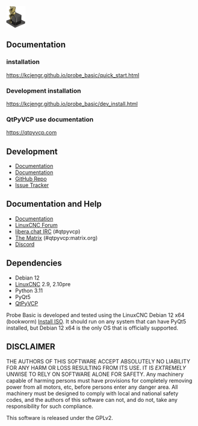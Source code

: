 ![](probe_basic/images/probe_basic_icon.png)


## Documentation

### installation

https://kcjengr.github.io/probe_basic/quick_start.html

### Development installation

https://kcjengr.github.io/probe_basic/dev_install.html

### QtPyVCP use documentation

https://qtpyvcp.com



## Development

* [Documentation](https://www.qtpyvcp.com)
* [Documentation](https://kcjengr.github.io/probe_basic/)
* [GitHub Repo](https://github.com/kcjengr/probe_basic/)
* [Issue Tracker](https://github.com/kcjengr/probe_basic/issues)

## Documentation and Help

* [Documentation](https://www.qtpyvcp.com)
* [LinuxCNC Forum](https://forum.linuxcnc.org/qtpyvcp)
* [libera.chat IRC](http://web.libera.chat/) (#qtpyvcp)
* [The Matrix](https://app.element.io/#/room/#qtpyvcp:matrix.org) (#qtpyvcp:matrix.org)
* [Discord](https://discord.gg/463hMhd)



## Dependencies
* Debian 12
* [LinuxCNC](https://linuxcnc.org) 2.9, 2.10pre
* Python 3.11
* PyQt5
* [QtPyVCP](https://qtpyvcp.com/)

Probe Basic is developed and tested using the LinuxCNC Debian 12 x64 (bookworm)
[Install ISO](https://cdimage.debian.org/cdimage/archive/10.11.0/amd64/iso-cd/debian-10.11.0-amd64-netinst.iso).
It should run on any system that can have PyQt5 installed, but Debian 12 x64 is the only OS
that is officially supported.


## DISCLAIMER

THE AUTHORS OF THIS SOFTWARE ACCEPT ABSOLUTELY NO LIABILITY FOR
ANY HARM OR LOSS RESULTING FROM ITS USE.  IT IS _EXTREMELY_ UNWISE
TO RELY ON SOFTWARE ALONE FOR SAFETY.  Any machinery capable of
harming persons must have provisions for completely removing power
from all motors, etc, before persons enter any danger area.  All
machinery must be designed to comply with local and national safety
codes, and the authors of this software can not, and do not, take
any responsibility for such compliance.

This software is released under the GPLv2.
